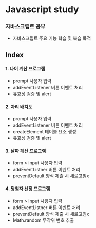 # Javascript study
### 자바스크립트 공부
- 자바스크립트 주요 기능 학습 및 복습 목적

## Index
#### 1. 나이 계산 프로그램
- prompt 사용자 입력
- addEventListener 버튼 이벤트 처리
- 유효성 검증 및 alert

#### 2. 자리 배치도
- prompt 사용자 입력
- addEventListener 버튼 이벤트 처리
- createElement 테이블 요소 생성
- 유효성 검증 및 alert

#### 3. 날짜 계산 프로그램
- form > input 사용자 입력
- addEventListner 버튼 이벤트 처리
- preventDefault 양식 제출 시 새로고침x

#### 4. 당첨자 선정 프로그램
- form > input 사용자 입력
- addEventListner 버튼 이벤트 처리
- preventDefault 양식 제출 시 새로고침x
- Math.random 무작위 번호 추출
